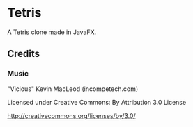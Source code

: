 # Tetris
A Tetris clone made in JavaFX.



## Credits
### Music
"Vicious" Kevin MacLeod (incompetech.com)

Licensed under Creative Commons: By Attribution 3.0 License

http://creativecommons.org/licenses/by/3.0/
